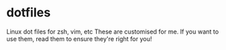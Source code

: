 # dotfiles
Linux dot files for zsh, vim, etc
These are customised for me. If you want to use them, read them to ensure they're right for you!
